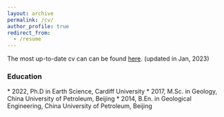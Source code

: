 ```yaml
---
layout: archive
permalink: /cv/
author_profile: true
redirect_from:
  - /resume
---
```


The most up-to-date cv can can be found [here](/files/2023-1-Dr.Zhibin_Lei_CV.pdf). (updated in Jan, 2023)

<h3>Education</h3>
* 2022, Ph.D in Earth Science, Cardiff University
* 2017, M.Sc. in Geology, China University of Petroleum, Beijing
* 2014, B.En. in Geological Engineering, China University of Petroleum, Beijing
